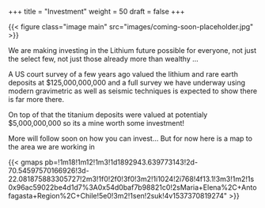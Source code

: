 +++
title = "Investment"
weight = 50
draft = false
+++

{{< figure class="image main" src="images/coming-soon-placeholder.jpg" >}}


We are making investing in the Lithium future possible for everyone, not just the select few, not just those already more than wealthy ...

A US court survey of a few years ago valued the lithium and rare earth deposits at $125,000,000,000 and a full survey we have underway using modern gravimetric as well as seismic techniques is expected to show there is far more there.

On top of that the titanium deposits were valued at potentialy $5,000,000,000 so its a mine worth some investment!

More will follow soon on how you can invest... But for now here is a map to the area we are working in 

{{< gmaps pb=!1m18!1m12!1m3!1d1892943.639773143!2d-70.54597570166926!3d-22.081875883305727!2m3!1f0!2f0!3f0!3m2!1i1024!2i768!4f13.1!3m3!1m2!1s0x96ac59022be4d1d7%3A0x54d0baf7b98821c0!2sMaria+Elena%2C+Antofagasta+Region%2C+Chile!5e0!3m2!1sen!2suk!4v1537370819274" >}}
